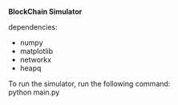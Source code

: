 **BlockChain Simulator**

dependencies:
- numpy
- matplotlib
- networkx
- heapq

To run the simulator, run the following command:\
python main.py <number of nodes> <fraction of slow nodes> <fraction of low CPUs> <simulation time> 
